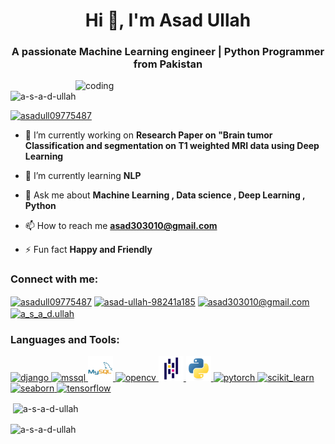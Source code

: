 <h1 align="center">Hi 👋, I'm Asad Ullah</h1>
<h3 align="center">A passionate Machine Learning engineer | Python Programmer from Pakistan</h3>
<img align="right" alt="coding" width="400" src="https://cdn.dribbble.com/users/926537/screenshots/4502924/media/79e26abb3fb85b42f2722cf22da095dc.gif">

<p align="left"> <img src="https://komarev.com/ghpvc/?username=a-s-a-d-ullah&label=Profile%20views&color=0e75b6&style=flat" alt="a-s-a-d-ullah" /> </p>

<p align="left"> <a href="https://twitter.com/asadull09775487" target="blank"><img src="https://img.shields.io/twitter/follow/asadull09775487?logo=twitter&style=for-the-badge" alt="asadull09775487" /></a> </p>

- 🔭 I’m currently working on **Research Paper on "Brain tumor Classification and segmentation on T1 weighted MRI data using Deep Learning**

- 🌱 I’m currently learning **NLP**

- 💬 Ask me about **Machine Learning , Data science , Deep Learning , Python**

- 📫 How to reach me **asad303010@gmail.com**

- ⚡ Fun fact **Happy and Friendly**

<h3 align="left">Connect with me:</h3>
<p align="left">
<a href="https://twitter.com/asadull09775487" target="blank"><img align="center" src="https://raw.githubusercontent.com/rahuldkjain/github-profile-readme-generator/master/src/images/icons/Social/twitter.svg" alt="asadull09775487" height="30" width="40" /></a>
<a href="https://linkedin.com/in/asad-ullah-98241a185" target="blank"><img align="center" src="https://raw.githubusercontent.com/rahuldkjain/github-profile-readme-generator/master/src/images/icons/Social/linked-in-alt.svg" alt="asad-ullah-98241a185" height="30" width="40" /></a>
<a href="https://fb.com/asad303010@gmail.com" target="blank"><img align="center" src="https://raw.githubusercontent.com/rahuldkjain/github-profile-readme-generator/master/src/images/icons/Social/facebook.svg" alt="asad303010@gmail.com" height="30" width="40" /></a>
<a href="https://instagram.com/a_s_a_d.ullah" target="blank"><img align="center" src="https://raw.githubusercontent.com/rahuldkjain/github-profile-readme-generator/master/src/images/icons/Social/instagram.svg" alt="a_s_a_d.ullah" height="30" width="40" /></a>
</p>

<h3 align="left">Languages and Tools:</h3>
<p align="left"> <a href="https://www.djangoproject.com/" target="_blank" rel="noreferrer"> <img src="https://cdn.worldvectorlogo.com/logos/django.svg" alt="django" width="40" height="40"/> </a> <a href="https://www.microsoft.com/en-us/sql-server" target="_blank" rel="noreferrer"> <img src="https://www.svgrepo.com/show/303229/microsoft-sql-server-logo.svg" alt="mssql" width="40" height="40"/> </a> <a href="https://www.mysql.com/" target="_blank" rel="noreferrer"> <img src="https://raw.githubusercontent.com/devicons/devicon/master/icons/mysql/mysql-original-wordmark.svg" alt="mysql" width="40" height="40"/> </a> <a href="https://opencv.org/" target="_blank" rel="noreferrer"> <img src="https://www.vectorlogo.zone/logos/opencv/opencv-icon.svg" alt="opencv" width="40" height="40"/> </a> <a href="https://pandas.pydata.org/" target="_blank" rel="noreferrer"> <img src="https://raw.githubusercontent.com/devicons/devicon/2ae2a900d2f041da66e950e4d48052658d850630/icons/pandas/pandas-original.svg" alt="pandas" width="40" height="40"/> </a> <a href="https://www.python.org" target="_blank" rel="noreferrer"> <img src="https://raw.githubusercontent.com/devicons/devicon/master/icons/python/python-original.svg" alt="python" width="40" height="40"/> </a> <a href="https://pytorch.org/" target="_blank" rel="noreferrer"> <img src="https://www.vectorlogo.zone/logos/pytorch/pytorch-icon.svg" alt="pytorch" width="40" height="40"/> </a> <a href="https://scikit-learn.org/" target="_blank" rel="noreferrer"> <img src="https://upload.wikimedia.org/wikipedia/commons/0/05/Scikit_learn_logo_small.svg" alt="scikit_learn" width="40" height="40"/> </a> <a href="https://seaborn.pydata.org/" target="_blank" rel="noreferrer"> <img src="https://seaborn.pydata.org/_images/logo-mark-lightbg.svg" alt="seaborn" width="40" height="40"/> </a> <a href="https://www.tensorflow.org" target="_blank" rel="noreferrer"> <img src="https://www.vectorlogo.zone/logos/tensorflow/tensorflow-icon.svg" alt="tensorflow" width="40" height="40"/> </a> </p>

<p>&nbsp;<img align="center" src="https://github-readme-stats.vercel.app/api?username=a-s-a-d-ullah&show_icons=true&locale=en" alt="a-s-a-d-ullah" /></p>

<p><img align="center" src="https://github-readme-streak-stats.herokuapp.com/?user=a-s-a-d-ullah&" alt="a-s-a-d-ullah" /></p>
